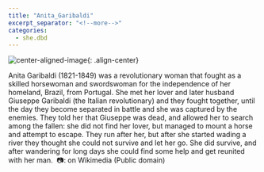 ```yaml
---
title: "Anita_Garibaldi"
excerpt_separator: "<!--more-->"
categories:
  - she.dbd
---
```



![center-aligned-image](https://cdn.pixabay.com/photo/2020/10/26/16/56/man-5687861_1280.png){: .align-center}

Anita Garibaldi (1821-1849) was a revolutionary woman that fought as a skilled horsewoman and swordswoman for the independence of her homeland, Brazil, from Portugal. She met her lover and later husband Giuseppe Garibaldi (the Italian revolutionary) and they fought together, until the day they become separated in battle and she was captured by the enemies. They told her that Giuseppe was dead, and allowed her to search among the fallen: she did not find her lover, but managed to mount a horse and attempt to escape. They run after her, but after she started wading a river they thought she could not survive and let her go. She did survive, and after wandering for long days she could find some help and get reunited with her man.⁠
⁠
📷: on Wikimedia⁠ (Public domain)

